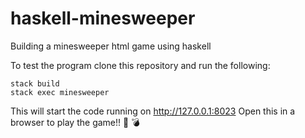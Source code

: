 # haskell-minesweeper
Building a minesweeper html game using haskell


To test the program clone this repository and run the following:
```terminal
stack build
stack exec minesweeper
```

This will start the code running on http://127.0.0.1:8023
Open this in a browser to play the game!! :triangular_flag_on_post: :bomb:
